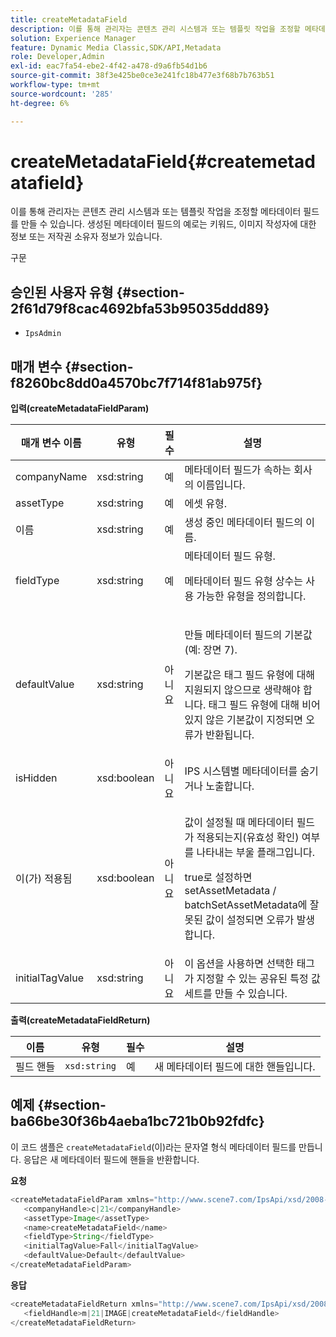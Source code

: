 ```yaml
---
title: createMetadataField
description: 이를 통해 관리자는 콘텐츠 관리 시스템과 또는 템플릿 작업을 조정할 메타데이터 필드를 만들 수 있습니다. 생성된 메타데이터 필드의 예로는 키워드, 이미지 작성자에 대한 정보 또는 저작권 소유자 정보가 있습니다.
solution: Experience Manager
feature: Dynamic Media Classic,SDK/API,Metadata
role: Developer,Admin
exl-id: eac7fa54-ebe2-4f42-a478-d9a6fb54d1b6
source-git-commit: 38f3e425be0ce3e241fc18b477e3f68b7b763b51
workflow-type: tm+mt
source-wordcount: '285'
ht-degree: 6%

---
```


# createMetadataField{#createmetadatafield}

이를 통해 관리자는 콘텐츠 관리 시스템과 또는 템플릿 작업을 조정할 메타데이터 필드를 만들 수 있습니다. 생성된 메타데이터 필드의 예로는 키워드, 이미지 작성자에 대한 정보 또는 저작권 소유자 정보가 있습니다.

구문

## 승인된 사용자 유형 {#section-2f61d79f8cac4692bfa53b95035ddd89}

* `IpsAdmin`

## 매개 변수 {#section-f8260bc8dd0a4570bc7f714f81ab975f}

**입력(createMetadataFieldParam)**

<table id="table_E5B249BBED3B4D2F9CEE2CCF27472D1B"> 
 <thead> 
  <tr> 
   <th colname="col1" class="entry"> 매개 변수 이름 </th> 
   <th colname="col2" class="entry"> 유형 </th> 
   <th colname="col3" class="entry"> 필수 </th> 
   <th colname="col4" class="entry"> 설명 </th> 
  </tr> 
 </thead>
 <tbody> 
  <tr> 
   <td colname="col1"> <span class="codeph"> <span class="varname"> companyName</span> </span> </td> 
   <td colname="col2"> <span class="codeph"> xsd:string</span> </td> 
   <td colname="col3"> 예 </td> 
   <td colname="col4"> 메타데이터 필드가 속하는 회사의 이름입니다. </td> 
  </tr> 
  <tr> 
   <td colname="col1"> <span class="codeph"> <span class="varname"> assetType</span> </span> </td> 
   <td colname="col2"> <span class="codeph"> xsd:string</span> </td> 
   <td colname="col3"> 예 </td> 
   <td colname="col4"> 에셋 유형. </td> 
  </tr> 
  <tr> 
   <td colname="col1"> <span class="codeph"> <span class="varname"> 이름</span> </span> </td> 
   <td colname="col2"> <span class="codeph"> xsd:string</span> </td> 
   <td colname="col3"> 예 </td> 
   <td colname="col4"> 생성 중인 메타데이터 필드의 이름. </td> 
  </tr> 
  <tr> 
   <td colname="col1"> <span class="codeph"> <span class="varname"> fieldType</span> </span> </td> 
   <td colname="col2"> <span class="codeph"> xsd:string</span> </td> 
   <td colname="col3"> 예 </td> 
   <td colname="col4">메타데이터 필드 유형. <p>메타데이터 필드 유형 상수는 사용 가능한 유형을 정의합니다. </p> </td> 
  </tr> 
  <tr> 
   <td colname="col1"> <span class="codeph"> <span class="varname"> defaultValue</span> </span> </td> 
   <td colname="col2"> <span class="codeph"> xsd:string</span> </td> 
   <td colname="col3"> 아니요 </td> 
   <td colname="col4"> <p>만들 메타데이터 필드의 기본값(예: <span class="codeph"> 장면 7</span>). </p> <p>기본값은 태그 필드 유형에 대해 지원되지 않으므로 생략해야 합니다. 태그 필드 유형에 대해 비어 있지 않은 기본값이 지정되면 오류가 반환됩니다. </p> </td> 
  </tr> 
  <tr> 
   <td colname="col1"> <span class="codeph"> <span class="varname"> isHidden</span> </span> </td> 
   <td colname="col2"> <span class="codeph"> xsd:boolean</span> </td> 
   <td colname="col3"> 아니요 </td> 
   <td colname="col4"> IPS 시스템별 메타데이터를 숨기거나 노출합니다. </td> 
  </tr> 
  <tr> 
   <td colname="col1"><span class="codeph"><span class="varname">이(가) 적용됨</span></span> </td> 
   <td colname="col2"><span class="codeph"> xsd:boolean</span> </td> 
   <td colname="col3"> <p>아니요 </p> </td> 
   <td colname="col4"> <p>값이 설정될 때 메타데이터 필드가 적용되는지(유효성 확인) 여부를 나타내는 부울 플래그입니다. </p> <p>true로 설정하면 <span class="codeph"> setAssetMetadata</span> /<span class="codeph"> batchSetAssetMetadata</span>에 잘못된 값이 설정되면 오류가 발생합니다. </p> </td> 
  </tr> 
  <tr> 
   <td colname="col1"> <span class="codeph"> <span class="varname"> initialTagValue</span> </span> </td> 
   <td colname="col2"> <span class="codeph"> xsd:string</span> </td> 
   <td colname="col3"> 아니요 </td> 
   <td colname="col4"> 이 옵션을 사용하면 선택한 태그가 지정할 수 있는 공유된 특정 값 세트를 만들 수 있습니다. </td> 
  </tr> 
 </tbody> 
</table>

**출력(createMetadataFieldReturn)**

| 이름 | 유형 | 필수 | 설명 |
|---|---|---|---|
| 필드 핸들 | `xsd:string` | 예 | 새 메타데이터 필드에 대한 핸들입니다. |

## 예제 {#section-ba66be30f36b4aeba1bc721b0b92fdfc}

이 코드 샘플은 `createMetadataField`(이)라는 문자열 형식 메타데이터 필드를 만듭니다. 응답은 새 메타데이터 필드에 핸들을 반환합니다.

**요청**

```java
<createMetadataFieldParam xmlns="http://www.scene7.com/IpsApi/xsd/2008-01-15">
   <companyHandle>c|21</companyHandle>
   <assetType>Image</assetType>
   <name>createMetadataField</name>
   <fieldType>String</fieldType>
   <initialTagValue>Fall</initialTagValue>
   <defaultValue>Default</defaultValue>
</createMetadataFieldParam>
```

**응답**

```java
<createMetadataFieldReturn xmlns="http://www.scene7.com/IpsApi/xsd/2008-01-15">
   <fieldHandle>m|21|IMAGE|createMetadataField</fieldHandle>
</createMetadataFieldReturn>
```
